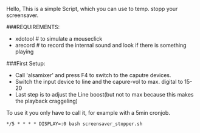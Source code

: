 Hello,
This is a simple Script, which you can use to temp. stopp your 
screensaver.

###REQUIREMENTS:
- xdotool # to simulate a mouseclick
- arecord # to record the internal sound and look if there is something playing

###First Setup:

- Call 'alsamixer' and press F4 to switch to the caputre devices.
- Switch the input device to line and the capure-vol to max. digital to 15-20
- Last step is to adjust the Line boost(but not to max because this makes the playback craggeling)

To use it you only have to call it, for example with a 5min cronjob.

    */5 * * * * DISPLAY=:0 bash screensaver_stopper.sh


